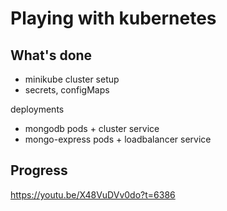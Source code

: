 # Playing with kubernetes

## What's done

- minikube cluster setup
- secrets, configMaps

deployments

- mongodb pods + cluster service
- mongo-express pods + loadbalancer service

## Progress

<https://youtu.be/X48VuDVv0do?t=6386>
